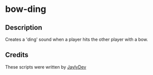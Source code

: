 # bow-ding

## Description
Creates a 'ding' sound when a player hits the other player with a bow.

## Credits
These scripts were written by [JaylyDev](https://github.com/JaylyDev)
